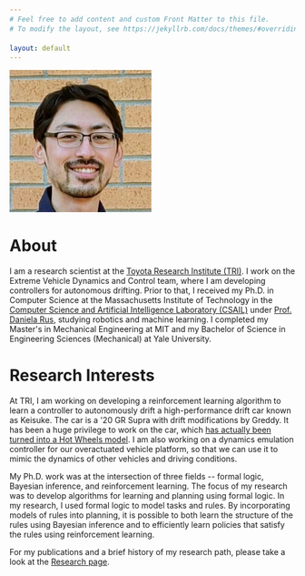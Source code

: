 ```yaml
---
# Feel free to add content and custom Front Matter to this file.
# To modify the layout, see https://jekyllrb.com/docs/themes/#overriding-theme-defaults

layout: default
---
```


![Profile](/assets/brandon-profile-cropped.jpg#profile)

# About

I am a research scientist at the [Toyota Research Institute (TRI)](https://www.tri.global/). I work on the Extreme Vehicle Dynamics and Control team, where I am developing controllers for autonomous drifting. Prior to that, I received my Ph.D. in Computer Science at the Massachusetts Institute of Technology in the [Computer Science and Artificial Intelligence Laboratory (CSAIL)](https://www.csail.mit.edu/) under [Prof. Daniela Rus](http://danielarus.csail.mit.edu/), studying robotics and machine learning. I completed my Master's in Mechanical Engineering at MIT and my Bachelor of Science in Engineering Sciences (Mechanical) at Yale University.

# Research Interests

At TRI, I am working on developing a reinforcement learning algorithm to learn a controller to autonomously drift a high-performance drift car known as Keisuke. The car is a '20 GR Supra with drift modifications by Greddy. It has been a huge privilege to work on the car, which [has actually been turned into a Hot Wheels model](https://www.youtube.com/watch?v=otO4i_9f3jk). I am also working on a dynamics emulation controller for our overactuated vehicle platform, so that we can use it to mimic the dynamics of other vehicles and driving conditions.

My Ph.D. work was at the intersection of three fields -- formal logic, Bayesian inference, and reinforcement learning. The focus of my research was to develop algorithms for learning and planning using formal logic. In my research, I used formal logic to model tasks and rules. By incorporating models of rules into planning, it is possible to both learn the structure of the rules using Bayesian inference and to efficiently learn policies that satisfy the rules using reinforcement learning.

For my publications and a brief history of my research path, please take a look at the [Research page](/research/).